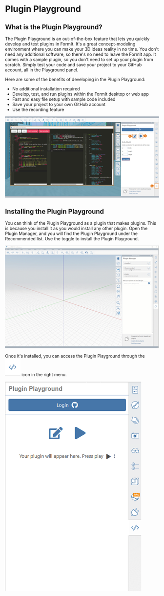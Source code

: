 # Plugin Playground

## What is the Plugin Playground?

The Plugin Playground is an out-of-the-box feature that lets you quickly develop and test plugins in FormIt. It's a great concept-modeling environment where you can make your 3D ideas reality in no time. You don't need any additional software, so there's no need to leave the FormIt app. It comes with a sample plugin, so you don't need to set up your plugin from scratch. Simply test your code and save your project to your GitHub account, all in the Playground panel.

Here are some of the benefits of developing in the Plugin Playground:

* No additional installation required
* Develop, test, and run plugins within the FormIt desktop or web app
* Fast and easy file setup with sample code included
* Save your project to your own GitHub account
* Use the recording feature

![](<../../../.gitbook/assets/14 (3) (1).png>)

## Installing the Plugin Playground

You can think of the Plugin Playground as a plugin that makes plugins. This is because you install it as you would install any other plugin. Open the Plugin Manager, and you will find the Plugin Playground under the Recommended list. Use the toggle to install the Plugin Playground.

![](<../../../.gitbook/assets/01-install playgground formit (1).gif>)

Once it's installed, you can access the Plugin Playground through the ![](<../../../.gitbook/assets/image (25).png>) icon in the right menu.

![](<../../../.gitbook/assets/image (53) (1).png>)
